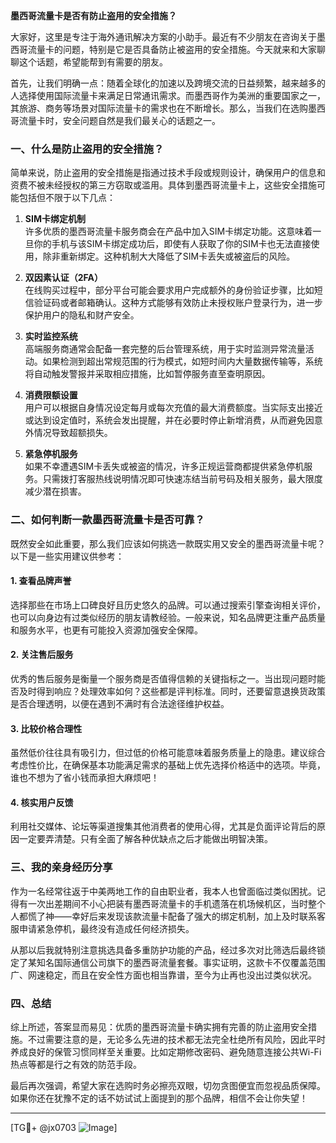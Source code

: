 **墨西哥流量卡是否有防止盗用的安全措施？**

大家好，这里是专注于海外通讯解决方案的小助手。最近有不少朋友在咨询关于墨西哥流量卡的问题，特别是它是否具备防止被盗用的安全措施。今天就来和大家聊聊这个话题，希望能帮到有需要的朋友。

首先，让我们明确一点：随着全球化的加速以及跨境交流的日益频繁，越来越多的人选择使用国际流量卡来满足日常通讯需求。而墨西哥作为美洲的重要国家之一，其旅游、商务等场景对国际流量卡的需求也在不断增长。那么，当我们在选购墨西哥流量卡时，安全问题自然是我们最关心的话题之一。

### 一、什么是防止盗用的安全措施？

简单来说，防止盗用的安全措施是指通过技术手段或规则设计，确保用户的信息和资费不被未经授权的第三方窃取或滥用。具体到墨西哥流量卡上，这些安全措施可能包括但不限于以下几点：

1. **SIM卡绑定机制**  
   许多优质的墨西哥流量卡服务商会在产品中加入SIM卡绑定功能。这意味着一旦你的手机与该SIM卡绑定成功后，即使有人获取了你的SIM卡也无法直接使用，除非重新绑定。这种机制大大降低了SIM卡丢失或被盗后的风险。

2. **双因素认证（2FA）**  
   在线购买过程中，部分平台可能会要求用户完成额外的身份验证步骤，比如短信验证码或者邮箱确认。这种方式能够有效防止未授权账户登录行为，进一步保护用户的隐私和财产安全。

3. **实时监控系统**  
   高端服务商通常会配备一套完整的后台管理系统，用于实时监测异常流量活动。如果检测到超出常规范围的行为模式，如短时间内大量数据传输等，系统将自动触发警报并采取相应措施，比如暂停服务直至查明原因。

4. **消费限额设置**  
   用户可以根据自身情况设定每月或每次充值的最大消费额度。当实际支出接近或达到设定值时，系统会发出提醒，并在必要时停止新增消费，从而避免因意外情况导致超额损失。

5. **紧急停机服务**  
   如果不幸遭遇SIM卡丢失或被盗的情况，许多正规运营商都提供紧急停机服务。只需拨打客服热线说明情况即可快速冻结当前号码及相关服务，最大限度减少潜在损害。

### 二、如何判断一款墨西哥流量卡是否可靠？

既然安全如此重要，那么我们应该如何挑选一款既实用又安全的墨西哥流量卡呢？以下是一些实用建议供参考：

#### 1. 查看品牌声誉
选择那些在市场上口碑良好且历史悠久的品牌。可以通过搜索引擎查询相关评价，也可以向身边有过类似经历的朋友请教经验。一般来说，知名品牌更注重产品质量和服务水平，也更有可能投入资源加强安全保障。

#### 2. 关注售后服务
优秀的售后服务是衡量一个服务商是否值得信赖的关键指标之一。当出现问题时能否及时得到响应？处理效率如何？这些都是评判标准。同时，还要留意退换货政策是否合理透明，以便在遇到不满时有合法途径维护权益。

#### 3. 比较价格合理性
虽然低价往往具有吸引力，但过低的价格可能意味着服务质量上的隐患。建议综合考虑性价比，在确保基本功能满足需求的基础上优先选择价格适中的选项。毕竟，谁也不想为了省小钱而承担大麻烦吧！

#### 4. 核实用户反馈
利用社交媒体、论坛等渠道搜集其他消费者的使用心得，尤其是负面评论背后的原因一定要弄清楚。只有全面了解各种优缺点之后才能做出明智决策。

### 三、我的亲身经历分享

作为一名经常往返于中美两地工作的自由职业者，我本人也曾面临过类似困扰。记得有一次出差期间不小心把装有墨西哥流量卡的手机遗落在机场候机区，当时整个人都慌了神——幸好后来发现该款流量卡配备了强大的绑定机制，加上及时联系客服申请紧急停机，最终没有造成任何经济损失。

从那以后我就特别注意挑选具备多重防护功能的产品，经过多次对比筛选后最终锁定了某知名国际通信公司旗下的墨西哥流量套餐。事实证明，这款卡不仅覆盖范围广、网速稳定，而且在安全性方面也相当靠谱，至今为止再也没出过类似状况。

### 四、总结

综上所述，答案显而易见：优质的墨西哥流量卡确实拥有完善的防止盗用安全措施。不过需要注意的是，无论多么先进的技术都无法完全杜绝所有风险，因此平时养成良好的保管习惯同样至关重要。比如定期修改密码、避免随意连接公共Wi-Fi热点等都是行之有效的防范手段。

最后再次强调，希望大家在选购时务必擦亮双眼，切勿贪图便宜而忽视品质保障。如果你还在犹豫不定的话不妨试试上面提到的那个品牌，相信不会让你失望！

---

[TG💪+ @jx0703 ![Image](https://github.com/user-attachments/assets/dbca1d08-cadb-493c-b0ec-ad6f7a83f270)]